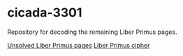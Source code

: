 # cicada-3301
Repository for decoding the remaining Liber Primus pages.

[Unsolved Liber Primus pages](https://www.dropbox.com/sh/lkta4q921vliyuw/AADmZ1YUHXWSjSizlMGZHXVMa?dl=0)
[Liber Primus cipher](https://vignette.wikia.nocookie.net/the-cicada-puzzles/images/9/95/Gematria_primus.jpg/revision/latest?cb=20140109214308)

